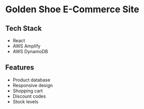 # Golden Shoe E-Commerce Site
## Tech Stack
- React
- AWS Amplify
- AWS DynamoDB

## Features
- Product database
- Responsive design
- Shopping cart
- Discount codes
- Stock levels
